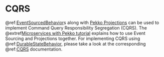 # CQRS

@ref:[EventSourcedBehavior](persistence.md)s along with [Pekko Projections]($pekko.doc.dns$/docs/pekko-projection/current/)
can be used to implement Command Query Responsibility Segregation (CQRS). The @extref[Microservices with Pekko tutorial](platform-guide:microservices-tutorial/)
explains how to use Event Sourcing and Projections together. For implementing CQRS using @ref:[DurableStateBehavior](durable-state/persistence.md), please take a look at the corresponding @ref:[CQRS](durable-state/cqrs.md) documentation.
 
